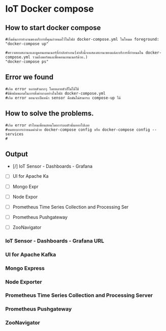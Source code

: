 # IoT Docker compose


## How to start docker compose

    #เริ่มต้นการทำงานของบริการที่คุณกำหนดไว้ในไฟล์ docker-compose.yml ในโหมด foreground:
    "docker-compose up"

    #ตรวจสอบสถานะและดูคอนเทนเนอร์ที่กำลังทำงาน(คำสั่งนี้จะแสดงสถานะของแต่ละบริการที่กำหนดใน docker-compose.yml รวมถึงพอร์ตและชื่อคอนเทนเนอร์ด้วย.)
    "docker-compose ps"


## Error we found
    
    #เกิด error หลายตัวมากๆ โดยหลายตัวก็ไม่ได้ใช้
    #มีข้อผิดพลาดในการตั้งค่าบางอย่างในไฟล์ docker-compose.yml
    #เกิด error ตอนจะเปิดหน้า sensor คือมันไม่สามารถ compose-up ได้

## How to solve the problems.

    #เกิด error ตัวไหนเพื่อนสอนโดยการลบตัวนั้นออกไปเลย
    #ทดสอบการกำหนดค่าด้วย docker-compose config หรือ docker-compose config --services
    #
## Output

- [/] IoT Sensor - Dashboards - Grafana  
- [ ] UI for Apache Ka
- [ ] Mongo Expr
- [ ] Node Expor
- [ ] Prometheus Time Series Collection and Processing Ser
- [ ] Prometheus Pushgateway
- [ ] ZooNavigator


### IoT Sensor - Dashboards - Grafana URL

### UI for Apache Kafka

### Mongo Express

### Node Exporter

### Prometheus Time Series Collection and Processing Server

### Prometheus Pushgateway

### ZooNavigator